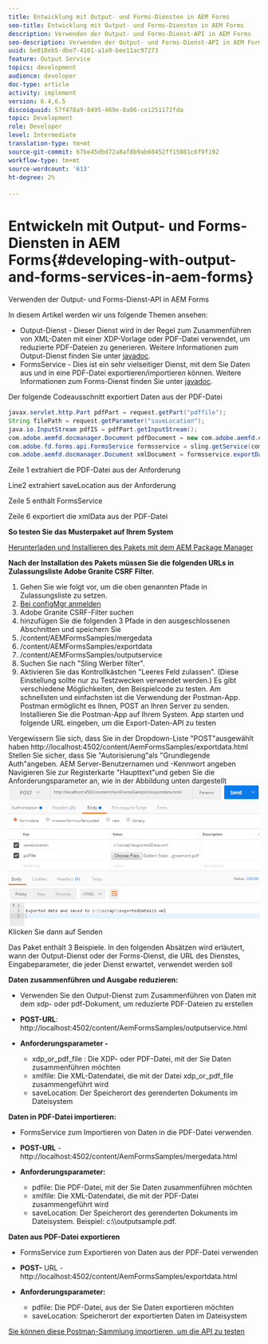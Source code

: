 ```yaml
---
title: Entwicklung mit Output- und Forms-Diensten in AEM Forms
seo-title: Entwicklung mit Output- und Forms-Diensten in AEM Forms
description: Verwenden der Output- und Forms-Dienst-API in AEM Forms
seo-description: Verwenden der Output- und Forms-Dienst-API in AEM Forms
uuid: be018eb5-dbe7-4101-a1a9-bee11ac97273
feature: Output Service
topics: development
audience: developer
doc-type: article
activity: implement
version: 6.4,6.5
discoiquuid: 57f478a9-8495-469e-8a06-ce1251172fda
topic: Development
role: Developer
level: Intermediate
translation-type: tm+mt
source-git-commit: 67be45dbd72a8af8b9ab60452ff15081c6f9f192
workflow-type: tm+mt
source-wordcount: '613'
ht-degree: 2%

---
```



# Entwickeln mit Output- und Forms-Diensten in AEM Forms{#developing-with-output-and-forms-services-in-aem-forms}

Verwenden der Output- und Forms-Dienst-API in AEM Forms

In diesem Artikel werden wir uns folgende Themen ansehen:

* Output-Dienst - Dieser Dienst wird in der Regel zum Zusammenführen von XML-Daten mit einer XDP-Vorlage oder PDF-Datei verwendet, um reduzierte PDF-Dateien zu generieren. Weitere Informationen zum Output-Dienst finden Sie unter [javadoc](https://helpx.adobe.com/experience-manager/6-5/forms/javadocs/index.html?com/adobe/fd/output/api/OutputService.html).
* FormsService - Dies ist ein sehr vielseitiger Dienst, mit dem Sie Daten aus und in eine PDF-Datei exportieren/importieren können. Weitere Informationen zum Forms-Dienst finden Sie unter [javadoc](https://helpx.adobe.com/experience-manager/6-5/forms/javadocs/index.html?com/adobe/fd/forms/api/class-use/FormsService.html).


Der folgende Codeausschnitt exportiert Daten aus der PDF-Datei

```java
javax.servlet.http.Part pdfPart = request.getPart("pdffile");
String filePath = request.getParameter("saveLocation");
java.io.InputStream pdfIS = pdfPart.getInputStream();
com.adobe.aemfd.docmanager.Document pdfDocument = new com.adobe.aemfd.docmanager.Document(pdfIS);
com.adobe.fd.forms.api.FormsService formsservice = sling.getService(com.adobe.fd.forms.api.FormsService.class);
com.adobe.aemfd.docmanager.Document xmlDocument = formsservice.exportData(pdfDocument,com.adobe.fd.forms.api.DataFormat.Auto);
```

Zeile 1 extrahiert die PDF-Datei aus der Anforderung

Line2 extrahiert saveLocation aus der Anforderung

Zeile 5 enthält FormsService

Zeile 6 exportiert die xmlData aus der PDF-Datei

**So testen Sie das Musterpaket auf Ihrem System**

[Herunterladen und Installieren des Pakets mit dem AEM Package Manager](assets/outputandformsservice.zip)




**Nach der Installation des Pakets müssen Sie die folgenden URLs in Zulassungsliste Adobe Granite CSRF Filter.**

1. Gehen Sie wie folgt vor, um die oben genannten Pfade in Zulassungsliste zu setzen.
1. [Bei configMgr anmelden](http://localhost:4502/system/console/configMgr)
1. Adobe Granite CSRF-Filter suchen
1. hinzufügen Sie die folgenden 3 Pfade in den ausgeschlossenen Abschnitten und speichern Sie
1. /content/AEMFormsSamples/mergedata
1. /content/AEMFormsSamples/exportdata
1. /content/AEMFormsSamples/outputservice
1. Suchen Sie nach &quot;Sling Werber filter&quot;.
1. Aktivieren Sie das Kontrollkästchen &quot;Leeres Feld zulassen&quot;. (Diese Einstellung sollte nur zu Testzwecken verwendet werden.)
Es gibt verschiedene Möglichkeiten, den Beispielcode zu testen. Am schnellsten und einfachsten ist die Verwendung der Postman-App. Postman ermöglicht es Ihnen, POST an Ihren Server zu senden. Installieren Sie die Postman-App auf Ihrem System.
App starten und folgende URL eingeben, um die Export-Daten-API zu testen

Vergewissern Sie sich, dass Sie in der Dropdown-Liste &quot;POST&quot;ausgewählt haben
http://localhost:4502/content/AemFormsSamples/exportdata.html
Stellen Sie sicher, dass Sie &quot;Autorisierung&quot;als &quot;Grundlegende Auth&quot;angeben. AEM Server-Benutzernamen und -Kennwort angeben
Navigieren Sie zur Registerkarte &quot;Haupttext&quot;und geben Sie die Anforderungsparameter an, wie in der Abbildung unten dargestellt
![export](assets/postexport.png)
Klicken Sie dann auf Senden

Das Paket enthält 3 Beispiele. In den folgenden Absätzen wird erläutert, wann der Output-Dienst oder der Forms-Dienst, die URL des Dienstes, Eingabeparameter, die jeder Dienst erwartet, verwendet werden soll

**Daten zusammenführen und Ausgabe reduzieren:**

* Verwenden Sie den Output-Dienst zum Zusammenführen von Daten mit dem xdp- oder pdf-Dokument, um reduzierte PDF-Dateien zu erstellen
* **POST-URL**: http://localhost:4502/content/AemFormsSamples/outputservice.html
* **Anforderungsparameter -**

   * xdp_or_pdf_file : Die XDP- oder PDF-Datei, mit der Sie Daten zusammenführen möchten
   * xmlfile: Die XML-Datendatei, die mit der Datei xdp_or_pdf_file zusammengeführt wird
   * saveLocation: Der Speicherort des gerenderten Dokuments im Dateisystem

**Daten in PDF-Datei importieren:**
* FormsService zum Importieren von Daten in die PDF-Datei verwenden
* **POST-URL**  - http://localhost:4502/content/AemFormsSamples/mergedata.html
* **Anforderungsparameter:**

   * pdfile: Die PDF-Datei, mit der Sie Daten zusammenführen möchten
   * xmlfile: Die XML-Datendatei, die mit der PDF-Datei zusammengeführt wird
   * saveLocation: Der Speicherort des gerenderten Dokuments im Dateisystem. Beispiel: c:\\\outputsample.pdf.

**Daten aus PDF-Datei exportieren**
* FormsService zum Exportieren von Daten aus der PDF-Datei verwenden
* **POST-** URL - http://localhost:4502/content/AemFormsSamples/exportdata.html
* **Anforderungsparameter:**

   * pdfile: Die PDF-Datei, aus der Sie Daten exportieren möchten
   * saveLocation: Speicherort der exportierten Daten im Dateisystem

[Sie können diese Postman-Sammlung importieren, um die API zu testen](assets/document-services-postman-collection.json)

